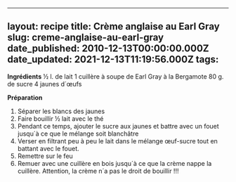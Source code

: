 ______________________________________________________________________

## layout: recipe title: Crème anglaise au Earl Gray slug: creme-anglaise-au-earl-gray date_published: 2010-12-13T00:00:00.000Z date_updated: 2021-12-13T11:19:56.000Z tags:

**Ingrédients** ½ l. de lait 1 cuillère à soupe de Earl Gray à la Bergamote 80 g. de sucre 4 jaunes
d´œufs

**Préparation**

1. Séparer les blancs des jaunes
1. Faire bouillir ½ lait avec le thé
1. Pendant ce temps, ajouter le sucre aux jaunes et battre avec un fouet jusqu´à ce que le mélange
   soit blanchâtre
1. Verser en filtrant peu à peu le lait dans le mélange œuf-sucre tout en battant avec le fouet.
1. Remettre sur le feu
1. Remuer avec une cuillère en bois jusqu´à ce que la crème nappe la cuillère. Attention, la crème
   n´a pas le droit de bouillir !!!
